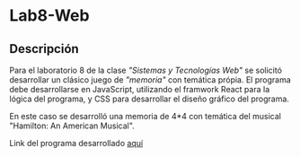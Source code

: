 # Lab8-Web

## Descripción
Para el laboratorio 8 de la clase _"Sistemas y Tecnologías Web"_ se solicitó desarrollar un clásico juego de _"memoria"_ con temática própia. El programa debe desarrollarse en JavaScript, utilizando el framwork React para la lógica del programa, y CSS para desarrollar el diseño gráfico del programa.

En este caso se desarrolló una memoria de 4*4 con temática del musical "Hamilton: An American Musical".

Link del programa desarrollado [aquí](https://lab8-web-81227.web.app/)
